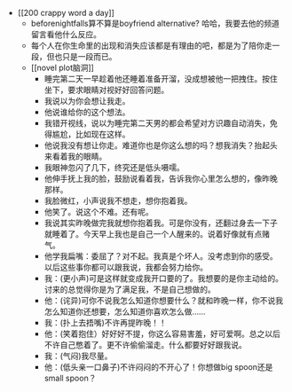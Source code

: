 - [[200 crappy word a day]]
	- beforenightfalls算不算是boyfriend alternative? 哈哈，我要去他的频道留言看他什么反应。
	- 每个人在你生命里的出现和消失应该都是有理由的吧，都是为了陪你走一段，但也只是一段而已。
	- [[novel plot脑洞]]
		- 睡完第二天一早趁着他还睡着准备开溜，没成想被他一把拽住。按住坐下，要求眼睛对视好好回答问题。
		- 我说以为你会想让我走。
		- 他说谁给你的这个想法。
		- 我错开视线，说以为睡完第二天男的都会希望对方识趣自动消失，免得尴尬，比如现在这样。
		- 他说我没有想让你走。难道你也是你这么想的吗？想我消失？抬起头来看着我的眼睛。
		- 我眼神忽闪了几下，终究还是低头嗫嚅。
		- 他伸手抚上我的脸，鼓励说看着我，告诉我你心里怎么想的，像昨晚那样。
		- 我脸微红，小声说我不想走，想你抱着我。
		- 他笑了。说这个不难。还有呢。
		- 我说其实昨晚做完我就想你抱着我。可是你没有，还翻过身去一下子就睡着了。今天早上我也是自己一个人醒来的。说着好像就有点赌气。
		- 他学我扁嘴：委屈了？对不起。我真是个坏人。没考虑到你的感受。以后这些事你都可以跟我说，我都会努力给你。
		- 我：(更小声)可是这样就变成我开口要的了。我想要的是你主动给的。讨来的总觉得你是为了满足我，不是自己想做的。
		- 他：(诧异)可你不说我怎么知道你想要什么？就和昨晚一样，你不说我怎么知道你还想要，怎么知道你喜欢怎么做……
		- 我：(扑上去捂嘴)不许再提昨晚！！
		- 他：(笑着抱住）好好好不提，你这么容易害羞，好可爱啊。总之以后不许自己憋着了。更不许偷偷溜走。什么都要好好跟我说。
		- 我：(气闷)我尽量。
		- 他：(低头亲一口鼻子)不许闷闷的不开心了！你想做big spoon还是small spoon？